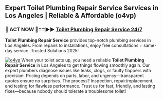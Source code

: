 ## Expert Toilet Plumbing Repair Service Services in Los Angeles | Reliable & Affordable (o4vp)  

<h3>🚿 ACT NOW 🌟==►► <a href="https://tinyurl.com/2ne6vx2x" rel="nofollow">Toilet Plumbing Repair Service 24/7</a></h3>

**Toilet Plumbing Repair Service** provides top-notch plumbing services in Los Angeles. From repairs to installations, enjoy free consultations + same-day service. Trusted Solutions 2025!

[![o4vp](https://i.imgur.com/4PFF4AK.jpeg)](https://tinyurl.com/2ne6vx2x)
When your toilet acts up, you need a reliable **Toilet Plumbing Repair Service** in Los Angeles to get things flowing smoothly again. Our expert plumbers diagnose issues like leaks, clogs, or faulty flappers with precision. Pricing depends on parts, labor, and urgency—transparent quotes ensure no surprises. The process? Inspection, repair/replacement, and testing for flawless performance. Trust us for fast, friendly, and lasting fixes—because nobody should tolerate a troublesome toilet!